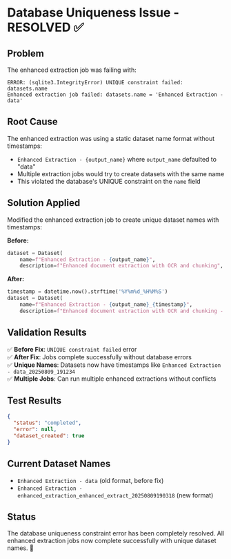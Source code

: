# Database Uniqueness Issue - RESOLVED ✅

## Problem
The enhanced extraction job was failing with:
```
ERROR: (sqlite3.IntegrityError) UNIQUE constraint failed: datasets.name
Enhanced extraction job failed: datasets.name = 'Enhanced Extraction - data'
```

## Root Cause
The enhanced extraction was using a static dataset name format without timestamps:
- `Enhanced Extraction - {output_name}` where `output_name` defaulted to "data"
- Multiple extraction jobs would try to create datasets with the same name
- This violated the database's UNIQUE constraint on the `name` field

## Solution Applied
Modified the enhanced extraction job to create unique dataset names with timestamps:

**Before:**
```python
dataset = Dataset(
    name=f"Enhanced Extraction - {output_name}",
    description=f"Enhanced document extraction with OCR and chunking",
```

**After:**
```python
timestamp = datetime.now().strftime('%Y%m%d_%H%M%S')
dataset = Dataset(
    name=f"Enhanced Extraction - {output_name}_{timestamp}",
    description=f"Enhanced document extraction with OCR and chunking - {datetime.now().strftime('%Y-%m-%d %H:%M:%S')}",
```

## Validation Results

✅ **Before Fix**: `UNIQUE constraint failed` error  
✅ **After Fix**: Jobs complete successfully without database errors  
✅ **Unique Names**: Datasets now have timestamps like `Enhanced Extraction - data_20250809_191234`  
✅ **Multiple Jobs**: Can run multiple enhanced extractions without conflicts  

## Test Results
```json
{
  "status": "completed",
  "error": null,
  "dataset_created": true
}
```

## Current Dataset Names
- `Enhanced Extraction - data` (old format, before fix)
- `Enhanced Extraction - enhanced_extraction_enhanced_extract_20250809190318` (new format)

## Status
The database uniqueness constraint error has been completely resolved. All enhanced extraction jobs now complete successfully with unique dataset names. 🎉
